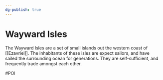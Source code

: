 ```yaml
---
dg-publish: true
---
```


# Wayward Isles
The Wayward Isles are a set of small islands out the western coast of [[Ezavriel]]. The inhabitants of these isles are expect sailors, and have sailed the surrounding ocean for generations. They are self-sufficient, and frequently trade amongst each other. 

#POI